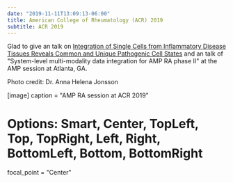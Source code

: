 ```yaml
---
date: "2019-11-11T13:09:13-06:00"
title: American College of Rheumatology (ACR) 2019
subtitle: ACR 2019
---
```


Glad to give an talk on [Integration of Single Cells from Inflammatory Disease Tissues Reveals Common and Unique Pathogenic Cell States](https://acrabstracts.org/abstract/integration-of-single-cells-from-inflammatory-disease-tissues-reveals-common-and-unique-pathogenic-cell-states/) and an talk of "System-level multi-modality data integration for AMP RA phase II" at the AMP session at Atlanta, GA.


Photo credit: Dr. Anna Helena Jonsson

[image]
  caption = "AMP RA session at ACR 2019"
  # Options: Smart, Center, TopLeft, Top, TopRight, Left, Right, BottomLeft, Bottom, BottomRight
  focal_point = "Center"
  